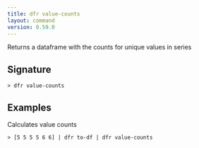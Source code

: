 ```yaml
---
title: dfr value-counts
layout: command
version: 0.59.0
---
```


Returns a dataframe with the counts for unique values in series

## Signature

```> dfr value-counts ```

## Examples

Calculates value counts
```shell
> [5 5 5 5 6 6] | dfr to-df | dfr value-counts
```
